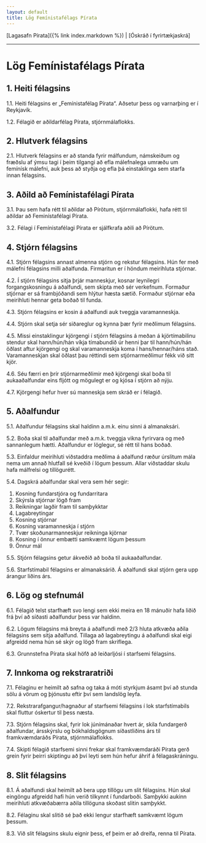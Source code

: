 ```yaml
---
layout: default
title: Lög Femínistafélags Pírata
---
```


[Lagasafn Pírata]({% link index.markdown %}) \| [Óskráð í fyrirtækjaskrá]

***

# Lög Femínistafélags Pírata

## 1. Heiti félagsins

1.1. Heiti félagsins er „Femínistafélag Pírata“. Aðsetur þess og varnarþing er í Reykjavík.

1.2. Félagið er aðildarfélag Pírata, stjórnmálaflokks.

## 2. Hlutverk félagsins

2.1. Hlutverk félagsins er að standa fyrir málfundum, námskeiðum og fræðslu af ýmsu tagi í þeim tilgangi að efla málefnalega umræðu um femínísk málefni, auk þess að styðja og efla þá einstaklinga sem starfa innan félagsins.

## 3. Aðild að Femínistafélagi Pírata

3.1. Þau sem hafa rétt til aðildar að Pírötum, stjórnmálaflokki, hafa rétt til aðildar að Feminístafélagi Pírata.

3.2. Félagi í Femínistafélagi Pírata er sjálfkrafa aðili að Pírötum.

## 4. Stjórn félagsins

4.1. Stjórn félagsins annast almenna stjórn og rekstur félagsins. Hún fer með málefni félagsins milli aðalfunda. Firmaritun er í höndum meirihluta stjórnar.

4.2. Í stjórn félagsins sitja þrjár manneskjur, kosnar leynilegri forgangskosningu á aðalfundi, sem skipta með sér verkefnum. Formaður stjórnar er sá frambjóðandi sem hlýtur hæsta sætið. Formaður stjórnar eða meirihluti hennar geta boðað til funda.

4.3. Stjórn félagsins er kosin á aðalfundi auk tveggja varamanneskja.

4.4. Stjórn skal setja sér siðareglur og kynna þær fyrir meðlimum félagsins.

4.5. Missi einstaklingur kjörgengi í stjórn félagsins á meðan á kjörtímabilinu stendur skal hann/hún/hán víkja tímabundið úr henni þar til hann/hún/hán öðlast aftur kjörgengi og skal varamanneskja koma í hans/hennar/háns stað. Varamanneskjan skal öðlast þau réttindi sem stjórnarmeðlimur fékk við sitt kjör.

4.6. Séu færri en þrír stjórnarmeðlimir með kjörgengi skal boða til aukaaðalfundar eins fljótt og mögulegt er og kjósa í stjórn að nýju.

4.7. Kjörgengi hefur hver sú manneskja sem skráð er í félagið.

## 5. Aðalfundur

5.1. Aðalfundur félagsins skal haldinn a.m.k. einu sinni á almanaksári.

5.2. Boða skal til aðalfundar með a.m.k. tveggja vikna fyrirvara og með sannanlegum hætti. Aðalfundur er löglegur, sé rétt til hans boðað.

5.3. Einfaldur meirihluti viðstaddra meðlima á aðalfund ræður úrslitum mála nema um annað hlutfall sé kveðið í lögum þessum. Allar viðstaddar skulu hafa málfrelsi og tillögurétt.

5.4. Dagskrá aðalfundar skal vera sem hér segir:

1. Kosning fundarstjóra og fundarritara
2. Skýrsla stjórnar lögð fram
3. Reikningar lagðir fram til samþykktar
4. Lagabreytingar
5. Kosning stjórnar
6. Kosning varamanneskja í stjórn
7. Tvær skoðunarmanneskjur reikninga kjörnar
8. Kosning í önnur embætti samkvæmt lögum þessum
9. Önnur mál

5.5. Stjórn félagsins getur ákveðið að boða til aukaaðalfundar.

5.6. Starfstímabil félagsins er almanaksárið. Á aðalfundi skal stjórn gera upp árangur liðins árs.

## 6. Lög og stefnumál

6.1. Félagið telst starfhæft svo lengi sem ekki meira en 18 mánuðir hafa liðið frá því að síðasti aðalfundur þess var haldinn.

6.2. Lögum félagsins má breyta á aðalfundi með 2/3 hluta atkvæða aðila félagsins sem sitja aðalfund. Tillaga að lagabreytingu á aðalfundi skal eigi afgreidd nema hún sé skýr og lögð fram skriflega.

6.3. Grunnstefna Pírata skal höfð að leiðarljósi í starfsemi félagsins.

## 7. Innkoma og rekstraratriði

7.1. Félaginu er heimilt að safna og taka á móti styrkjum ásamt því að stunda sölu á vörum og þjónustu eftir því sem landslög leyfa.

7.2. Rekstrarafgangur/hagnaður af starfsemi félagsins í lok starfstímabils skal fluttur óskertur til þess næsta.

7.3. Stjórn félagsins skal, fyrir lok júnímánaðar hvert ár, skila fundargerð aðalfundar, ársskýrslu og bókhaldsgögnum síðastliðins árs til framkvæmdaráðs Pírata, stjórnmálaflokks.

7.4. Skipti félagið starfsemi sinni frekar skal framkvæmdaráði Pírata gerð grein fyrir þeirri skiptingu að því leyti sem hún hefur áhrif á félagaskráningu.

## 8. Slit félagsins

8.1. Á aðalfundi skal heimilt að bera upp tillögu um slit félagsins. Hún skal eingöngu afgreidd hafi hún verið tilkynnt í fundarboði. Samþykki aukinn meirihluti atkvæðabærra aðila tillöguna skoðast slitin samþykkt.

8.2. Félaginu skal slitið sé það ekki lengur starfhæft samkvæmt lögum þessum.

8.3. Við slit félagsins skulu eignir þess, ef þeim er að dreifa, renna til Pírata.